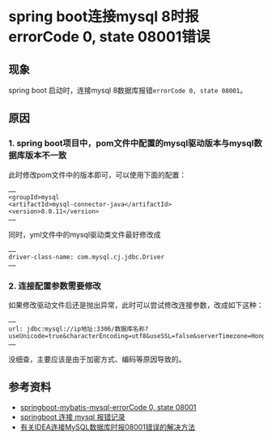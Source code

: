 # spring boot连接mysql 8时报errorCode 0, state 08001错误

## 现象

spring boot 启动时，连接mysql 8数据库报错`errorCode 0, state 08001`。

## 原因
### 1. spring boot项目中，pom文件中配置的mysql驱动版本与mysql数据库版本不一致
此时修改pom文件中的版本即可，可以使用下面的配置：
```
……
<groupId>mysql
<artifactId>mysql-connector-java</artifactId>
<version>8.0.11</version>
……
```
同时，yml文件中的mysql驱动类文件最好修改成
```
……
driver-class-name: com.mysql.cj.jdbc.Driver
……
```

### 2. 连接配置参数需要修改
如果修改驱动文件后还是抛出异常，此时可以尝试修改连接参数，改成如下这种：
```
……
url: jdbc:mysql://ip地址:3306/数据库名称?useUnicode=true&characterEncoding=utf8&useSSL=false&serverTimezone=Hongkong
……
```
没细查，主要应该是由于加密方式、编码等原因导致的。


## 参考资料
- [springboot-mybatis-mysql-errorCode 0, state 08001](https://www.jianshu.com/p/d703af3ad81a)
- [springboot 连接 mysql 报错记录](https://blog.csdn.net/Sunshine_Cui001/article/details/80903540)
- [有关IDEA连接MySQL数据库时报08001错误的解决方法](https://blog.csdn.net/qq_41541732/article/details/88380660)